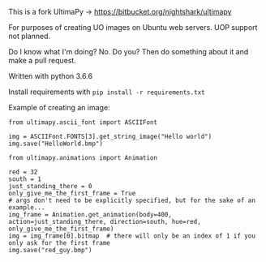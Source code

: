This is a fork UltimaPy -> https://bitbucket.org/nightshark/ultimapy

For purposes of creating UO images on Ubuntu web servers. UOP support not planned.

Do I know what I'm doing? No. Do you? Then do something about it and make a pull request.

Written with python 3.6.6

Install requirements with `pip install -r requirements.txt`

Example of creating an image:

```
from ultimapy.ascii_font import ASCIIFont

img = ASCIIFont.FONTS[3].get_string_image("Hello world")
img.save("HelloWorld.bmp")

from ultimapy.animations import Animation

red = 32
south = 1
just_standing_there = 0
only_give_me_the_first_frame = True
# args don't need to be explicitly specified, but for the sake of an example...
img_frame = Animation.get_animation(body=400, action=just_standing_there, direction=south, hue=red, only_give_me_the_first_frame)
img = img_frame[0].bitmap  # there will only be an index of 1 if you only ask for the first frame
img.save("red_guy.bmp")
```
